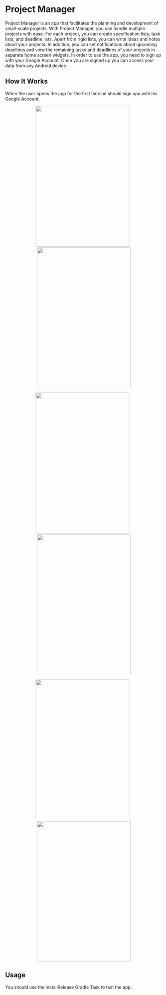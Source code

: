 # Project Manager

Project Manager is an app that facilitates the planning and development of small-scale projects. With
Project Manager, you can handle multiple projects with ease. For each project, you can create
specification lists, task lists, and deadline lists. Apart from rigid lists, you can write ideas and notes
about your projects. In addition, you can set notifications about upcoming deadlines and view the
remaining tasks and deadlines of your projects in separate home screen widgets. In order to use the app,
you need to sign up with your Google Account. Once you are signed up you can access your data from
any Android device.

## How It Works

When the user opens the app for the first time he should sign upa with his Google Account.

<p align="center">
  <img src="https://drive.google.com/uc?id=1j292_lw5Fy1SVE1x1aO7Flxj5gOM19LQ" width="300" height="450"> &nbsp<img src="https://drive.google.com/uc?id=1ET50h2M73vLQG34LbxtsDaxLjZuwje-V" width="300" height="450">
</p>

<p align="center">
  <img src="https://drive.google.com/uc?id=1LWwY3ti-UiUT-19ZTwPwWH3gFVq4RTMG" width="300" height="450"> &nbsp<img src="https://drive.google.com/uc?id=1ay5Rxcb27M5uBJbe3Wbm3siFsC1IElHi" width="300" height="450">
</p>

<p align="center">
  <img src="https://drive.google.com/uc?id=1w6Si7Jk4OUKsIhjKdfTYQbVGMeSWRx-U" width="300" height="450"> &nbsp<img src="https://drive.google.com/uc?id=1SxRveZn_9b5ug190DHat8sKGVNV9MYLq" width="300" height="450">
</p>

## Usage

You should use the installRelease Gradle Task to test the app.
